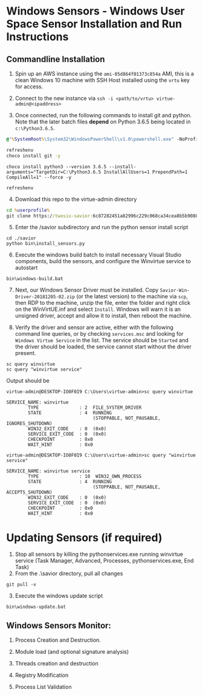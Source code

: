 # Windows Sensors - Windows User Space Sensor Installation and Run Instructions

## Commandline Installation
1. Spin up an AWS instance using the `ami-05d864f01373c854a` AMI, this is a clean Windows 10 machine with SSH Host installed using the `vrtu` key for access.

2. Connect to the new instance via
`ssh -i <path/to/vrtu> virtue-admin@<ipaddress>`

3. Once connected, run the following commands to install git and python. Note that the later batch files **depend** on Python 3.6.5 being located in `c:\Python3.6.5`.

```cmd
@"%SystemRoot%\System32\WindowsPowerShell\v1.0\powershell.exe" -NoProfile -InputFormat None -ExecutionPolicy Bypass -Command "iex ((New-Object System.Net.WebClient).DownloadString('https://chocolatey.org/install.ps1'))" && SET "PATH=%PATH%;%ALLUSERSPROFILE%\chocolatey\bin"```
```
```cmd
refreshenv
choco install git -y
```
```
choco install python3 --version 3.6.5 --install-arguments="TargetDir=C:\Python3.6.5 InstallAllUsers=1 PrependPath=1 CompileAll=1" --force -y
```
```
refreshenv
```

4. Download this repo to the virtue-admin directory
```cmd
cd %userprofile%
git clone https://twosix-savior:6c87282451a82996c229c068ca34cea8b5b9088b@github.com/twosixlabs/savior.git
```

5. Enter the /savior subdirectory and run the python sensor install script
```Cmd
cd ./savior
python bin\install_sensors.py
```

6. Execute the windows build batch to install necessary Visual Studio components, build the sensors, and configure the Winvirtue service to autostart
```Cmd
bin\windows-build.bat
```

7. Next, our Windows Sensor Driver must be installed. Copy `Savior-Win-Driver-20181205-02.zip` (or the latest version) to the machine via `scp`, then RDP to the machine, unzip the file, enter the folder and right click on the WinVirtUE.inf and select `Install`. Windows will warn it is an unsigned driver, accept and allow it to install, then reboot the machine.

10. Verify the driver and sensor are active, either with the following command line queries, or by checking `services.msc` and looking for `Windows Virtue Service` in the list. The service should be `Started` and the driver should be loaded, the service cannot start without the driver present.
```Cmd
sc query winvirtue
sc query "winvirtue service"
```
Output should be
```
virtue-admin@DESKTOP-IO0F0I9 C:\Users\virtue-admin>sc query winvirtue

SERVICE_NAME: winvirtue
        TYPE               : 2  FILE_SYSTEM_DRIVER
        STATE              : 4  RUNNING
                                (STOPPABLE, NOT_PAUSABLE, IGNORES_SHUTDOWN)
        WIN32_EXIT_CODE    : 0  (0x0)
        SERVICE_EXIT_CODE  : 0  (0x0)
        CHECKPOINT         : 0x0
        WAIT_HINT          : 0x0

virtue-admin@DESKTOP-IO0F0I9 C:\Users\virtue-admin>sc query "winvirtue service"

SERVICE_NAME: winvirtue service
        TYPE               : 10  WIN32_OWN_PROCESS
        STATE              : 4  RUNNING
                                (STOPPABLE, NOT_PAUSABLE, ACCEPTS_SHUTDOWN)
        WIN32_EXIT_CODE    : 0  (0x0)
        SERVICE_EXIT_CODE  : 0  (0x0)
        CHECKPOINT         : 0x0
        WAIT_HINT          : 0x0
```

# Updating Sensors (if required)
1. Stop all sensors by killing the pythonservices.exe running winvirtue service (Task Manager, Advanced, Processes, pythonservices.exe, End Task)
2. From the .\savior directory, pull all changes
```Cmd
git pull -v
```
3. Execute the windows update script
```Cmd
bin\windows-update.bat
```


## Windows Sensors Monitor:
1. Process Creation and Destruction.  

2. Module load (and optional signature analysis)

3. Threads creation and destruction

4. Registry Modification

5. Process List Validation
